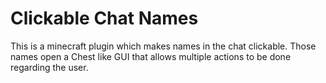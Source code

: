 # Clickable Chat Names

This is a minecraft plugin which makes names in the chat clickable. Those names open a Chest like GUI that allows multiple actions to be done regarding the user.
